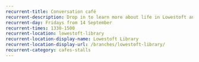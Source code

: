 ```yaml
---
recurrent-title: Conversation café
recurrent-description: Drop in to learn more about life in Lowestoft and local services, share ideas, learn new skills, find solutions to challenges affecting our community and generally meet new people and have a chat. Contact the library for more details.
recurrent-day: Fridays from 14 September
recurrent-times: 1330-1500
recurrent-location: lowestoft-library
recurrent-location-display-name: Lowestoft Library
recurrent-location-display-url: /branches/lowestoft-library/
recurrent-category: cafes-stalls
---
```

